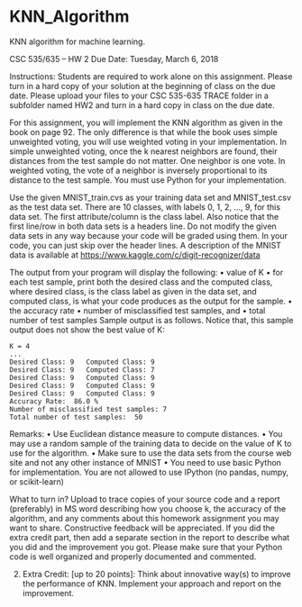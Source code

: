 # KNN_Algorithm
KNN algorithm for machine learning.

CSC 535/635 – HW 2
Due Date: Tuesday, March 6, 2018

Instructions: Students are required to work alone on this assignment. Please turn in a hard copy of your solution at the beginning of class on the due date. Please upload your files to your CSC 535-635 TRACE folder in a subfolder named HW2 and turn in a hard copy in class on the due date. 

For this assignment, you will implement the KNN algorithm as given in the book on page 92. The only difference is that while the book uses simple unweighted voting, you will use weighted voting in your implementation. In simple unweighted voting, once the k nearest neighbors are found, their distances from the test sample do not matter. One neighbor is one vote. In weighted voting, the vote of a neighbor is inversely proportional to its distance to the test sample. You must use Python for your implementation.

Use the given MNIST_train.cvs as your training data set and MNIST_test.csv as the test data set. There are 10 classes, with labels 0, 1, 2, …, 9, for this data set. The first attribute/column is the class label. Also notice that the first line/row in both data sets is a headers line. Do not modify the given data sets in any way because your code will be graded using them. In your code, you can just skip over the header lines. A description of the MNIST data is available at https://www.kaggle.com/c/digit-recognizer/data 

The output from your program will display the following:
•	value of K 
•	for each test sample, print both the desired class and the computed class, where desired class, is the class label as given in the data set, and computed class, is what your code produces as the output for the sample. 
•	the accuracy rate
•	number of misclassified test samples, and 
•	total number of test samples 
Sample output is as follows. Notice that, this sample output does not show the best value of K:
```
K = 4
...
Desired Class: 9   Computed Class: 9
Desired Class: 9   Computed Class: 7
Desired Class: 9   Computed Class: 9
Desired Class: 9   Computed Class: 9
Desired Class: 9   Computed Class: 9
Accuracy Rate:  86.0 %
Number of misclassified test samples: 7
Total number of test samples:  50
```

Remarks:
•	Use Euclidean distance measure to compute distances.
•	You may use a random sample of the training data to decide on the value of K to use for the algorithm.
•	Make sure to use the data sets from the course web site and not any other instance of MNIST
•	You need to use basic Python for implementation. You are not allowed to use IPython  (no pandas, numpy, or scikit-learn) 

What to turn in?
Upload to trace copies of your source code and a report (preferably) in MS word describing how you choose k, the accuracy of the algorithm, and any comments about this homework assignment you may want to share. Constructive feedback will be appreciated. If you did the extra credit part, then add a separate section in the report to describe what you did and the improvement you got. 
Please make sure that your Python code is well organized and properly documented and commented.


2) Extra Credit: [up to 20 points]: Think about innovative way(s) to improve the performance of KNN. Implement your approach and report on the improvement. 
